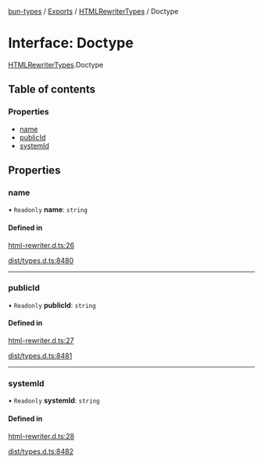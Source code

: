 [bun-types](https://github.com/oven-sh/bun-types/blob/master/api-docs/README.md) / [Exports](https://github.com/oven-sh/bun-types/blob/master/api-docs/modules.md) / [HTMLRewriterTypes](https://github.com/oven-sh/bun-types/blob/master/api-docs/modules/HTMLRewriterTypes.md) / Doctype

# Interface: Doctype

[HTMLRewriterTypes](https://github.com/oven-sh/bun-types/blob/master/api-docs/modules/HTMLRewriterTypes.md).Doctype

## Table of contents

### Properties

- [name](https://github.com/oven-sh/bun-types/blob/master/api-docs/interfaces/HTMLRewriterTypes.Doctype.md#name)
- [publicId](https://github.com/oven-sh/bun-types/blob/master/api-docs/interfaces/HTMLRewriterTypes.Doctype.md#publicid)
- [systemId](https://github.com/oven-sh/bun-types/blob/master/api-docs/interfaces/HTMLRewriterTypes.Doctype.md#systemid)

## Properties

### name

• `Readonly` **name**: `string`

#### Defined in

[html-rewriter.d.ts:26](https://github.com/valgaze/bun-types/blob/6f8dbf8/html-rewriter.d.ts#L26)

[dist/types.d.ts:8480](https://github.com/valgaze/bun-types/blob/6f8dbf8/dist/types.d.ts#L8480)

___

### publicId

• `Readonly` **publicId**: `string`

#### Defined in

[html-rewriter.d.ts:27](https://github.com/valgaze/bun-types/blob/6f8dbf8/html-rewriter.d.ts#L27)

[dist/types.d.ts:8481](https://github.com/valgaze/bun-types/blob/6f8dbf8/dist/types.d.ts#L8481)

___

### systemId

• `Readonly` **systemId**: `string`

#### Defined in

[html-rewriter.d.ts:28](https://github.com/valgaze/bun-types/blob/6f8dbf8/html-rewriter.d.ts#L28)

[dist/types.d.ts:8482](https://github.com/valgaze/bun-types/blob/6f8dbf8/dist/types.d.ts#L8482)
